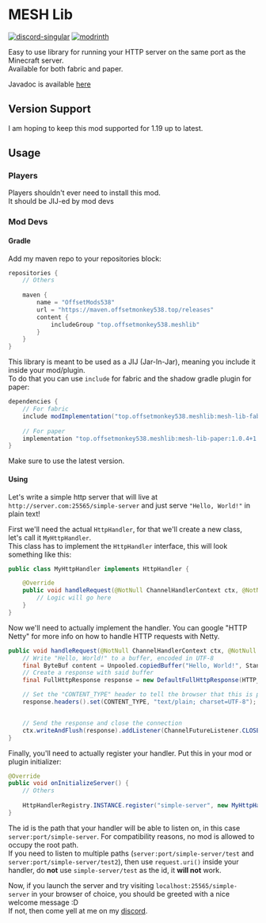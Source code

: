 # MESH Lib
[![discord-singular](https://cdn.jsdelivr.net/npm/@intergrav/devins-badges@3/assets/cozy/social/discord-singular_vector.svg)](https://discord.offsetmonkey538.top/)
[![modrinth](https://cdn.jsdelivr.net/npm/@intergrav/devins-badges@3/assets/cozy/available/modrinth_vector.svg)](https://modrinth.com/mod/mesh-lib)  

Easy to use library for running your HTTP server on the same port as the Minecraft server.  
Available for both fabric and paper.

Javadoc is available [here](https://maven.offsetmonkey538.top/javadoc/releases/top/offsetmonkey538/meshlib/mesh-lib/latest)

## Version Support
I am hoping to keep this mod supported for 1.19 up to latest.

## Usage
### Players
Players shouldn't ever need to install this mod.  
It should be JIJ-ed by mod devs

### Mod Devs

#### Gradle
Add my maven repo to your repositories block:
```groovy
repositories {
    // Others
    
    maven {
        name = "OffsetMods538"
        url = "https://maven.offsetmonkey538.top/releases"
        content {
            includeGroup "top.offsetmonkey538.meshlib"
        }
    }
}
```

This library is meant to be used as a JIJ (Jar-In-Jar), meaning you include it inside your mod/plugin.  
To do that you can use `include` for fabric and the shadow gradle plugin for paper:  
```groovy
dependencies {
    // For fabric
    include modImplementation("top.offsetmonkey538.meshlib:mesh-lib-fabric:1.0.4+1.21.4")
    
    // For paper
    implementation "top.offsetmonkey538.meshlib:mesh-lib-paper:1.0.4+1.21.4"
}
```
Make sure to use the latest version.

#### Using

Let's write a simple http server that will live at `http://server.com:25565/simple-server` and just serve `"Hello, World!"` in plain text!

First we'll need the actual `HttpHandler`, for that we'll create a new class, let's call it `MyHttpHandler`.  
This class has to implement the `HttpHandler` interface, this will look something like this:
```java
public class MyHttpHandler implements HttpHandler {

    @Override
    public void handleRequest(@NotNull ChannelHandlerContext ctx, @NotNull FullHttpRequest request) throws Exception {
        // Logic will go here
    }
}
```

Now we'll need to actually implement the handler. You can google "HTTP Netty" for more info on how to handle HTTP requests with Netty.
```java
public void handleRequest(@NotNull ChannelHandlerContext ctx, @NotNull FullHttpRequest request) throws Exception {
    // Write "Hello, World!" to a buffer, encoded in UTF-8
    final ByteBuf content = Unpooled.copiedBuffer("Hello, World!", StandardCharsets.UTF_8);
    // Create a response with said buffer
    final FullHttpResponse response = new DefaultFullHttpResponse(HTTP_1_1, OK, content);

    // Set the "CONTENT_TYPE" header to tell the browser that this is plain text encoded in UTF-8
    response.headers().set(CONTENT_TYPE, "text/plain; charset=UTF-8");


    // Send the response and close the connection
    ctx.writeAndFlush(response).addListener(ChannelFutureListener.CLOSE);
}
```

Finally, you'll need to actually register your handler. Put this in your mod or plugin initializer:
```java
@Override
public void onInitializeServer() {
    // Others
    
    HttpHandlerRegistry.INSTANCE.register("simple-server", new MyHttpHandler());
}
```
The id is the path that your handler will be able to listen on, in this case `server:port/simple-server`. For compatibility reasons, no mod is allowed to occupy the root path.  
If you need to listen to multiple paths (`server:port/simple-server/test` and `server:port/simple-server/test2`), then use `request.uri()` inside your handler, do **not** use `simple-server/test` as the id, it **will not** work.

Now, if you launch the server and try visiting `localhost:25565/simple-server` in your browser of choice, you should be greeted with a nice welcome message :D  
If not, then come yell at me on my [discord](http://discord.offsetmonkey538.top).
